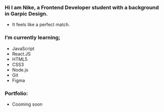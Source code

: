 ### Hi I am Nike, a Frontend Developer student with a background in Garpic Design. 
- It feels like a perfect match.
 
### I’m currently learning; 
- JavaScript
- React.JS
- HTML5
- CSS3
- Node.js
- Git
- Figma



### Portfolio: 
- Cooming soon



